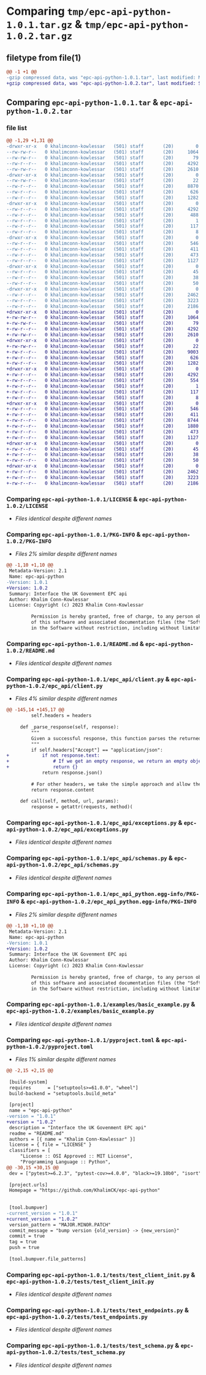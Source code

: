 # Comparing `tmp/epc-api-python-1.0.1.tar.gz` & `tmp/epc-api-python-1.0.2.tar.gz`

## filetype from file(1)

```diff
@@ -1 +1 @@
-gzip compressed data, was "epc-api-python-1.0.1.tar", last modified: Mon Apr 17 12:22:56 2023, max compression
+gzip compressed data, was "epc-api-python-1.0.2.tar", last modified: Sat Jul  1 14:49:19 2023, max compression
```

## Comparing `epc-api-python-1.0.1.tar` & `epc-api-python-1.0.2.tar`

### file list

```diff
@@ -1,29 +1,31 @@
-drwxr-xr-x   0 khalimconn-kowlessar   (501) staff       (20)        0 2023-04-17 12:22:56.899850 epc-api-python-1.0.1/
--rw-rw-r--   0 khalimconn-kowlessar   (501) staff       (20)     1064 2023-04-14 15:59:56.000000 epc-api-python-1.0.1/LICENSE
--rw-rw-r--   0 khalimconn-kowlessar   (501) staff       (20)       79 2023-04-17 12:02:18.000000 epc-api-python-1.0.1/MANIFEST.in
--rw-r--r--   0 khalimconn-kowlessar   (501) staff       (20)     4292 2023-04-17 12:22:56.899665 epc-api-python-1.0.1/PKG-INFO
--rw-rw-r--   0 khalimconn-kowlessar   (501) staff       (20)     2610 2023-04-17 12:15:56.000000 epc-api-python-1.0.1/README.md
-drwxr-xr-x   0 khalimconn-kowlessar   (501) staff       (20)        0 2023-04-17 12:22:56.896993 epc-api-python-1.0.1/epc_api/
--rw-rw-r--   0 khalimconn-kowlessar   (501) staff       (20)       22 2023-04-17 12:17:35.000000 epc-api-python-1.0.1/epc_api/__init__.py
--rw-r--r--   0 khalimconn-kowlessar   (501) staff       (20)     8870 2023-04-17 11:33:36.000000 epc-api-python-1.0.1/epc_api/client.py
--rw-r--r--   0 khalimconn-kowlessar   (501) staff       (20)      626 2023-04-17 11:33:36.000000 epc-api-python-1.0.1/epc_api/exceptions.py
--rw-r--r--   0 khalimconn-kowlessar   (501) staff       (20)     1282 2023-04-14 11:22:21.000000 epc-api-python-1.0.1/epc_api/schemas.py
-drwxr-xr-x   0 khalimconn-kowlessar   (501) staff       (20)        0 2023-04-17 12:22:56.897917 epc-api-python-1.0.1/epc_api_python.egg-info/
--rw-r--r--   0 khalimconn-kowlessar   (501) staff       (20)     4292 2023-04-17 12:22:56.000000 epc-api-python-1.0.1/epc_api_python.egg-info/PKG-INFO
--rw-r--r--   0 khalimconn-kowlessar   (501) staff       (20)      488 2023-04-17 12:22:56.000000 epc-api-python-1.0.1/epc_api_python.egg-info/SOURCES.txt
--rw-r--r--   0 khalimconn-kowlessar   (501) staff       (20)        1 2023-04-17 12:22:56.000000 epc-api-python-1.0.1/epc_api_python.egg-info/dependency_links.txt
--rw-r--r--   0 khalimconn-kowlessar   (501) staff       (20)      117 2023-04-17 12:22:56.000000 epc-api-python-1.0.1/epc_api_python.egg-info/requires.txt
--rw-r--r--   0 khalimconn-kowlessar   (501) staff       (20)        8 2023-04-17 12:22:56.000000 epc-api-python-1.0.1/epc_api_python.egg-info/top_level.txt
-drwxr-xr-x   0 khalimconn-kowlessar   (501) staff       (20)        0 2023-04-17 12:22:56.898535 epc-api-python-1.0.1/examples/
--rw-r--r--   0 khalimconn-kowlessar   (501) staff       (20)      546 2023-04-17 11:33:36.000000 epc-api-python-1.0.1/examples/basic_example.py
--rw-r--r--   0 khalimconn-kowlessar   (501) staff       (20)      411 2023-04-17 11:33:36.000000 epc-api-python-1.0.1/examples/csv_example.py
--rw-r--r--   0 khalimconn-kowlessar   (501) staff       (20)      473 2023-04-17 11:33:36.000000 epc-api-python-1.0.1/examples/zip_example.py
--rw-r--r--   0 khalimconn-kowlessar   (501) staff       (20)     1127 2023-04-17 12:22:23.000000 epc-api-python-1.0.1/pyproject.toml
-drwxr-xr-x   0 khalimconn-kowlessar   (501) staff       (20)        0 2023-04-17 12:22:56.898782 epc-api-python-1.0.1/requirements/
--rw-r--r--   0 khalimconn-kowlessar   (501) staff       (20)       45 2023-04-17 10:55:17.000000 epc-api-python-1.0.1/requirements/prod.txt
--rw-r--r--   0 khalimconn-kowlessar   (501) staff       (20)       38 2023-04-17 12:22:56.899896 epc-api-python-1.0.1/setup.cfg
--rw-r--r--   0 khalimconn-kowlessar   (501) staff       (20)       50 2023-04-17 11:24:27.000000 epc-api-python-1.0.1/setup.py
-drwxr-xr-x   0 khalimconn-kowlessar   (501) staff       (20)        0 2023-04-17 12:22:56.899380 epc-api-python-1.0.1/tests/
--rw-r--r--   0 khalimconn-kowlessar   (501) staff       (20)     2462 2023-04-17 11:33:36.000000 epc-api-python-1.0.1/tests/test_client_init.py
--rw-r--r--   0 khalimconn-kowlessar   (501) staff       (20)     3223 2023-04-17 11:33:36.000000 epc-api-python-1.0.1/tests/test_endpoints.py
--rw-r--r--   0 khalimconn-kowlessar   (501) staff       (20)     2186 2023-04-17 11:33:36.000000 epc-api-python-1.0.1/tests/test_schema.py
+drwxr-xr-x   0 khalimconn-kowlessar   (501) staff       (20)        0 2023-07-01 14:49:19.353803 epc-api-python-1.0.2/
+-rw-rw-r--   0 khalimconn-kowlessar   (501) staff       (20)     1064 2023-04-14 15:59:56.000000 epc-api-python-1.0.2/LICENSE
+-rw-rw-r--   0 khalimconn-kowlessar   (501) staff       (20)       79 2023-04-17 12:02:18.000000 epc-api-python-1.0.2/MANIFEST.in
+-rw-r--r--   0 khalimconn-kowlessar   (501) staff       (20)     4292 2023-07-01 14:49:19.353639 epc-api-python-1.0.2/PKG-INFO
+-rw-rw-r--   0 khalimconn-kowlessar   (501) staff       (20)     2610 2023-04-17 12:15:56.000000 epc-api-python-1.0.2/README.md
+drwxr-xr-x   0 khalimconn-kowlessar   (501) staff       (20)        0 2023-07-01 14:49:19.349796 epc-api-python-1.0.2/epc_api/
+-rw-rw-r--   0 khalimconn-kowlessar   (501) staff       (20)       22 2023-04-17 12:17:35.000000 epc-api-python-1.0.2/epc_api/__init__.py
+-rw-r--r--   0 khalimconn-kowlessar   (501) staff       (20)     9003 2023-07-01 14:28:41.000000 epc-api-python-1.0.2/epc_api/client.py
+-rw-r--r--   0 khalimconn-kowlessar   (501) staff       (20)      626 2023-04-17 11:33:36.000000 epc-api-python-1.0.2/epc_api/exceptions.py
+-rw-r--r--   0 khalimconn-kowlessar   (501) staff       (20)     1282 2023-04-14 11:22:21.000000 epc-api-python-1.0.2/epc_api/schemas.py
+drwxr-xr-x   0 khalimconn-kowlessar   (501) staff       (20)        0 2023-07-01 14:49:19.350654 epc-api-python-1.0.2/epc_api_python.egg-info/
+-rw-r--r--   0 khalimconn-kowlessar   (501) staff       (20)     4292 2023-07-01 14:49:19.000000 epc-api-python-1.0.2/epc_api_python.egg-info/PKG-INFO
+-rw-r--r--   0 khalimconn-kowlessar   (501) staff       (20)      554 2023-07-01 14:49:19.000000 epc-api-python-1.0.2/epc_api_python.egg-info/SOURCES.txt
+-rw-r--r--   0 khalimconn-kowlessar   (501) staff       (20)        1 2023-07-01 14:49:19.000000 epc-api-python-1.0.2/epc_api_python.egg-info/dependency_links.txt
+-rw-r--r--   0 khalimconn-kowlessar   (501) staff       (20)      117 2023-07-01 14:49:19.000000 epc-api-python-1.0.2/epc_api_python.egg-info/requires.txt
+-rw-r--r--   0 khalimconn-kowlessar   (501) staff       (20)        8 2023-07-01 14:49:19.000000 epc-api-python-1.0.2/epc_api_python.egg-info/top_level.txt
+drwxr-xr-x   0 khalimconn-kowlessar   (501) staff       (20)        0 2023-07-01 14:49:19.352119 epc-api-python-1.0.2/examples/
+-rw-r--r--   0 khalimconn-kowlessar   (501) staff       (20)      546 2023-05-10 15:11:57.000000 epc-api-python-1.0.2/examples/basic_example.py
+-rw-r--r--   0 khalimconn-kowlessar   (501) staff       (20)      411 2023-05-10 13:47:00.000000 epc-api-python-1.0.2/examples/csv_example.py
+-rw-r--r--   0 khalimconn-kowlessar   (501) staff       (20)     8744 2023-07-01 14:29:25.000000 epc-api-python-1.0.2/examples/investigating_recommendations.py
+-rw-r--r--   0 khalimconn-kowlessar   (501) staff       (20)     1880 2023-06-16 09:35:57.000000 epc-api-python-1.0.2/examples/test_script.py
+-rw-r--r--   0 khalimconn-kowlessar   (501) staff       (20)      473 2023-04-17 11:33:36.000000 epc-api-python-1.0.2/examples/zip_example.py
+-rw-r--r--   0 khalimconn-kowlessar   (501) staff       (20)     1127 2023-07-01 14:49:13.000000 epc-api-python-1.0.2/pyproject.toml
+drwxr-xr-x   0 khalimconn-kowlessar   (501) staff       (20)        0 2023-07-01 14:49:19.352405 epc-api-python-1.0.2/requirements/
+-rw-r--r--   0 khalimconn-kowlessar   (501) staff       (20)       45 2023-04-17 10:55:17.000000 epc-api-python-1.0.2/requirements/prod.txt
+-rw-r--r--   0 khalimconn-kowlessar   (501) staff       (20)       38 2023-07-01 14:49:19.353852 epc-api-python-1.0.2/setup.cfg
+-rw-r--r--   0 khalimconn-kowlessar   (501) staff       (20)       50 2023-04-17 11:24:27.000000 epc-api-python-1.0.2/setup.py
+drwxr-xr-x   0 khalimconn-kowlessar   (501) staff       (20)        0 2023-07-01 14:49:19.353147 epc-api-python-1.0.2/tests/
+-rw-r--r--   0 khalimconn-kowlessar   (501) staff       (20)     2462 2023-04-17 11:33:36.000000 epc-api-python-1.0.2/tests/test_client_init.py
+-rw-r--r--   0 khalimconn-kowlessar   (501) staff       (20)     3223 2023-04-17 11:33:36.000000 epc-api-python-1.0.2/tests/test_endpoints.py
+-rw-r--r--   0 khalimconn-kowlessar   (501) staff       (20)     2186 2023-04-17 11:33:36.000000 epc-api-python-1.0.2/tests/test_schema.py
```

### Comparing `epc-api-python-1.0.1/LICENSE` & `epc-api-python-1.0.2/LICENSE`

 * *Files identical despite different names*

### Comparing `epc-api-python-1.0.1/PKG-INFO` & `epc-api-python-1.0.2/PKG-INFO`

 * *Files 2% similar despite different names*

```diff
@@ -1,10 +1,10 @@
 Metadata-Version: 2.1
 Name: epc-api-python
-Version: 1.0.1
+Version: 1.0.2
 Summary: Interface the UK Govenment EPC api
 Author: Khalim Conn-Kowlessar
 License: Copyright (c) 2023 Khalim Conn-Kowlessar
         
         Permission is hereby granted, free of charge, to any person obtaining a copy
         of this software and associated documentation files (the "Software"), to deal
         in the Software without restriction, including without limitation the rights
```

### Comparing `epc-api-python-1.0.1/README.md` & `epc-api-python-1.0.2/README.md`

 * *Files identical despite different names*

### Comparing `epc-api-python-1.0.1/epc_api/client.py` & `epc-api-python-1.0.2/epc_api/client.py`

 * *Files 4% similar despite different names*

```diff
@@ -145,14 +145,17 @@
         self.headers = headers
 
     def _parse_response(self, response):
         """
         Given a successful response, this function parses the returned values
         """
         if self.headers["Accept"] == "application/json":
+            if not response.text:
+                # If we get an empty response, we return an empty object
+                return {}
             return response.json()
 
         # For other headers, we take the simple approach and allow the user to parse as they wish
         return response.content
 
     def call(self, method, url, params):
         response = getattr(requests, method)(
```

### Comparing `epc-api-python-1.0.1/epc_api/exceptions.py` & `epc-api-python-1.0.2/epc_api/exceptions.py`

 * *Files identical despite different names*

### Comparing `epc-api-python-1.0.1/epc_api/schemas.py` & `epc-api-python-1.0.2/epc_api/schemas.py`

 * *Files identical despite different names*

### Comparing `epc-api-python-1.0.1/epc_api_python.egg-info/PKG-INFO` & `epc-api-python-1.0.2/epc_api_python.egg-info/PKG-INFO`

 * *Files 2% similar despite different names*

```diff
@@ -1,10 +1,10 @@
 Metadata-Version: 2.1
 Name: epc-api-python
-Version: 1.0.1
+Version: 1.0.2
 Summary: Interface the UK Govenment EPC api
 Author: Khalim Conn-Kowlessar
 License: Copyright (c) 2023 Khalim Conn-Kowlessar
         
         Permission is hereby granted, free of charge, to any person obtaining a copy
         of this software and associated documentation files (the "Software"), to deal
         in the Software without restriction, including without limitation the rights
```

### Comparing `epc-api-python-1.0.1/examples/basic_example.py` & `epc-api-python-1.0.2/examples/basic_example.py`

 * *Files identical despite different names*

### Comparing `epc-api-python-1.0.1/pyproject.toml` & `epc-api-python-1.0.2/pyproject.toml`

 * *Files 1% similar despite different names*

```diff
@@ -2,15 +2,15 @@
 
 [build-system]
 requires      = ["setuptools>=61.0.0", "wheel"]
 build-backend = "setuptools.build_meta"
 
 [project]
 name = "epc-api-python"
-version = "1.0.1"
+version = "1.0.2"
 description = "Interface the UK Govenment EPC api"
 readme = "README.md"
 authors = [{ name = "Khalim Conn-Kowlessar" }]
 license = { file = "LICENSE" }
 classifiers = [
     "License :: OSI Approved :: MIT License",
     "Programming Language :: Python",
@@ -30,15 +30,15 @@
 dev = ["pytest>=6.2.3", "pytest-cov>=4.0.0", "black>=19.10b0", "isort", "prospector"]
 
 [project.urls]
 Homepage = "https://github.com/KhalimCK/epc-api-python"
 
 
 [tool.bumpver]
-current_version = "1.0.1"
+current_version = "1.0.2"
 version_pattern = "MAJOR.MINOR.PATCH"
 commit_message = "bump version {old_version} -> {new_version}"
 commit = true
 tag = true
 push = true
 
 [tool.bumpver.file_patterns]
```

### Comparing `epc-api-python-1.0.1/tests/test_client_init.py` & `epc-api-python-1.0.2/tests/test_client_init.py`

 * *Files identical despite different names*

### Comparing `epc-api-python-1.0.1/tests/test_endpoints.py` & `epc-api-python-1.0.2/tests/test_endpoints.py`

 * *Files identical despite different names*

### Comparing `epc-api-python-1.0.1/tests/test_schema.py` & `epc-api-python-1.0.2/tests/test_schema.py`

 * *Files identical despite different names*

